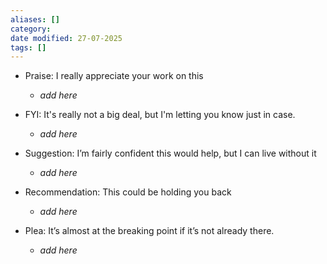```yaml
---
aliases: []
category:
date modified: 27-07-2025
tags: []
---
```

- Praise: I really appreciate your work on this
    
    - _add here_
        
- FYI: It's really not a big deal, but I'm letting you know just in case.
    
    - _add here_
        
- Suggestion: I’m fairly confident this would help, but I can live without it
    
    - _add here_
        
- Recommendation: This could be holding you back
    
    - _add here_
        
- Plea: It’s almost at the breaking point if it’s not already there.
    
    - _add here_